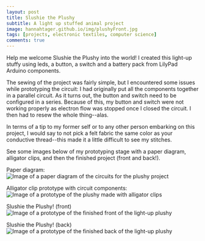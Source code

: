 ```yaml
---
layout: post
title: Slushie the Plushy
subtitle: A light up stuffed animal project
image: hannahtager.github.io/img/plushyFront.jpg
tags: [projects, electronic textiles, computer science]
comments: true
---
```


Help me welcome Slushie the Plushy into the world! I created this light-up stuffy using leds, a button, a switch and a battery pack from LilyPad Arduino components.

The sewing of the project was fairly simple, but I encountered some issues while prototyping the circuit: I had originally put all the components together in a parallel circuit. As it turns out, the button and switch need to be configured in a series. Because of this, my button and switch were not working properly as electron flow was stopped once I closed the circuit. I then had to resew the whole thing--alas. 

In terms of a tip to my former self or to any other person embarking on this project, I would say to not pick a felt fabric the same color as your conductive thread--this made it a little difficult to see my stitches. 

See some images below of my prototyping stage with a paper diagram, alligator clips, and then the finished project (front and back!). 

Paper diagram:
![Image of a paper diagram of the circuits for the plushy project](https://hannahtager.github.io/img/plushyPaper.jpeg)

Alligator clip prototype with circuit components:
![Image of a prototype of the plushy made with alligator clips](https://hannahtager.github.io/img/plushyAlligators.jpg)

Slushie the Plushy! (front)
![Image of a prototype of the finished front of the light-up plushy](https://hannahtager.github.io/img/plushyFront.jpg)

Slushie the Plushy! (back)
![Image of a prototype of the finished back of the light-up plushy](https://hannahtager.github.io/img/plushyBack.jpg)
